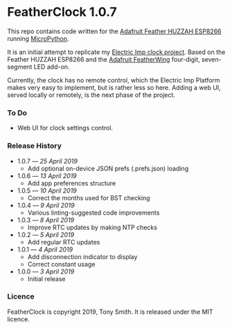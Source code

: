 # FeatherClock 1.0.7 #

This repo contains code written for the [Adafruit Feather HUZZAH ESP8266](https://learn.adafruit.com/adafruit-feather-huzzah-esp8266) running [MicroPython](http://docs.micropython.org/en/latest/index.html).

It is an initial attempt to replicate my [Electric Imp clock project](https://github.com/smittytone/Clock). Based on the Feather HUZZAH ESP8266 and the [Adafruit FeatherWing](https://learn.adafruit.com/adafruit-7-segment-led-featherwings/overview) four-digit, seven-segment LED add-on.

Currently, the clock has no remote control, which the Electric Imp Platform makes very easy to implement, but is rather less so here. Adding a web UI, served locally or remotely, is the next phase of the project.

### To Do ###

- Web UI for clock settings control.

### Release History ###

- 1.0.7 &mdash; *25 April 2019*
    - Add optional on-device JSON prefs (.prefs.json) loading
- 1.0.6 &mdash; *13 April 2019*
    - Add app preferences structure
- 1.0.5 &mdash; *10 April 2019*
    - Correct the months used for BST checking
- 1.0.4 &mdash; *9 April 2019*
    - Various linting-suggested code improvements
- 1.0.3 &mdash; *8 April 2019*
    - Improve RTC updates by making NTP checks
- 1.0.2 &mdash; *5 April 2019*
    - Add regular RTC updates
- 1.0.1 &mdash; *4 April 2019*
    - Add disconnection indicator to display
    - Correct constant usage
- 1.0.0 &mdash; *3 April 2019*
    - Initial release

### Licence ###

FeatherClock is copyright 2019, Tony Smith. It is released under the MIT licence.